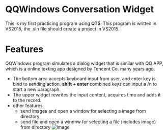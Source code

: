 ﻿# QQWindows Conversation Widget

This is my first practicing program using **QT5**. This program is written in VS2015, the .sln file should create a project in VS2015. 


# Features

QQWindows program simulates a dialog widget that is similar with QQ APP, which is a online texting app  designed by Tencent Co. many years ago. 
- The bottom area accepts keyboard input from user, and enter key is bind to sending action. **shift + enter** combined keys can input a /n to start a new paragraph. 
- The upper widget rewrites the input content, acquires time and adds it to the record. 
- other features: 
	- send images and open a window for selecting a image from directory
	- send file and open a window for selecting a file (includes image) from directory
![image](/QQwindows.png "dialog")
